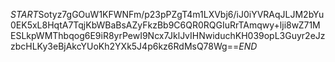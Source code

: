 $START$Sotyz7gGOuW1KFWNFm/p23pPZgT4m1LXVbj6/iJ0iYVRAqJLJM2bYu0EK5xL8HqtA7TqjKbWBaBsAZyFkzBb9C6QR0RQGIuRrTAmqwy+lji8wZ71MESLkpWMThbqog6E9iR8yrPewI9Ncx7JklJvIHNwiduchKH039opL3Guyr2eJzzbcHLKy3eBjAkcYUoKh2YXk5J4p6kz6RdMsQ78Wg==$END$